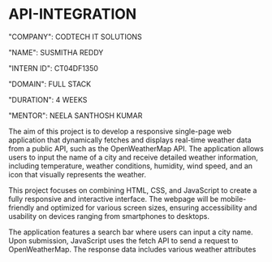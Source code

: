 # API-INTEGRATION

"COMPANY": CODTECH IT SOLUTIONS

"NAME": SUSMITHA REDDY

"INTERN ID": CT04DF1350

"DOMAIN": FULL STACK

"DURATION": 4 WEEKS

"MENTOR": NEELA SANTHOSH KUMAR

The aim of this project is to develop a responsive single-page web application that dynamically fetches and displays real-time weather data from a public API, such as the OpenWeatherMap API. The application allows users to input the name of a city and receive detailed weather information, including temperature, weather conditions, humidity, wind speed, and an icon that visually represents the weather.

This project focuses on combining HTML, CSS, and JavaScript to create a fully responsive and interactive interface. The webpage will be mobile-friendly and optimized for various screen sizes, ensuring accessibility and usability on devices ranging from smartphones to desktops.

The application features a search bar where users can input a city name. Upon submission, JavaScript uses the fetch API to send a request to OpenWeatherMap. The response data includes various weather attributes

